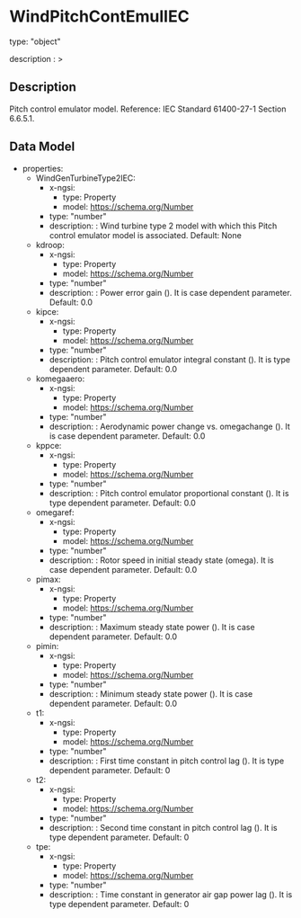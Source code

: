 # WindPitchContEmulIEC
type: "object"
description : >
## Description
Pitch control emulator model.  Reference: IEC Standard 61400-27-1 Section 6.6.5.1.

## Data Model
  - properties:
    - WindGenTurbineType2IEC:
      - x-ngsi:
        - type: Property
        - model: https://schema.org/Number
      - type: "number"
      - description: : Wind turbine type 2 model with which this Pitch control emulator model is associated. Default: None
    - kdroop:
      - x-ngsi:
        - type: Property
        - model: https://schema.org/Number
      - type: "number"
      - description: : Power error gain (). It is case dependent parameter. Default: 0.0
    - kipce:
      - x-ngsi:
        - type: Property
        - model: https://schema.org/Number
      - type: "number"
      - description: : Pitch control emulator integral constant (). It is type dependent parameter. Default: 0.0
    - komegaaero:
      - x-ngsi:
        - type: Property
        - model: https://schema.org/Number
      - type: "number"
      - description: : Aerodynamic power change vs. omegachange (). It is case dependent parameter. Default: 0.0
    - kppce:
      - x-ngsi:
        - type: Property
        - model: https://schema.org/Number
      - type: "number"
      - description: : Pitch control emulator proportional constant (). It is type dependent parameter. Default: 0.0
    - omegaref:
      - x-ngsi:
        - type: Property
        - model: https://schema.org/Number
      - type: "number"
      - description: : Rotor speed in initial steady state (omega). It is case dependent parameter. Default: 0.0
    - pimax:
      - x-ngsi:
        - type: Property
        - model: https://schema.org/Number
      - type: "number"
      - description: : Maximum steady state power (). It is case dependent parameter. Default: 0.0
    - pimin:
      - x-ngsi:
        - type: Property
        - model: https://schema.org/Number
      - type: "number"
      - description: : Minimum steady state power (). It is case dependent parameter. Default: 0.0
    - t1:
      - x-ngsi:
        - type: Property
        - model: https://schema.org/Number
      - type: "number"
      - description: : First time constant in pitch control lag (). It is type dependent parameter. Default: 0
    - t2:
      - x-ngsi:
        - type: Property
        - model: https://schema.org/Number
      - type: "number"
      - description: : Second time constant in pitch control lag (). It is type dependent parameter. Default: 0
    - tpe:
      - x-ngsi:
        - type: Property
        - model: https://schema.org/Number
      - type: "number"
      - description: : Time constant in generator air gap power lag (). It is type dependent parameter. Default: 0
